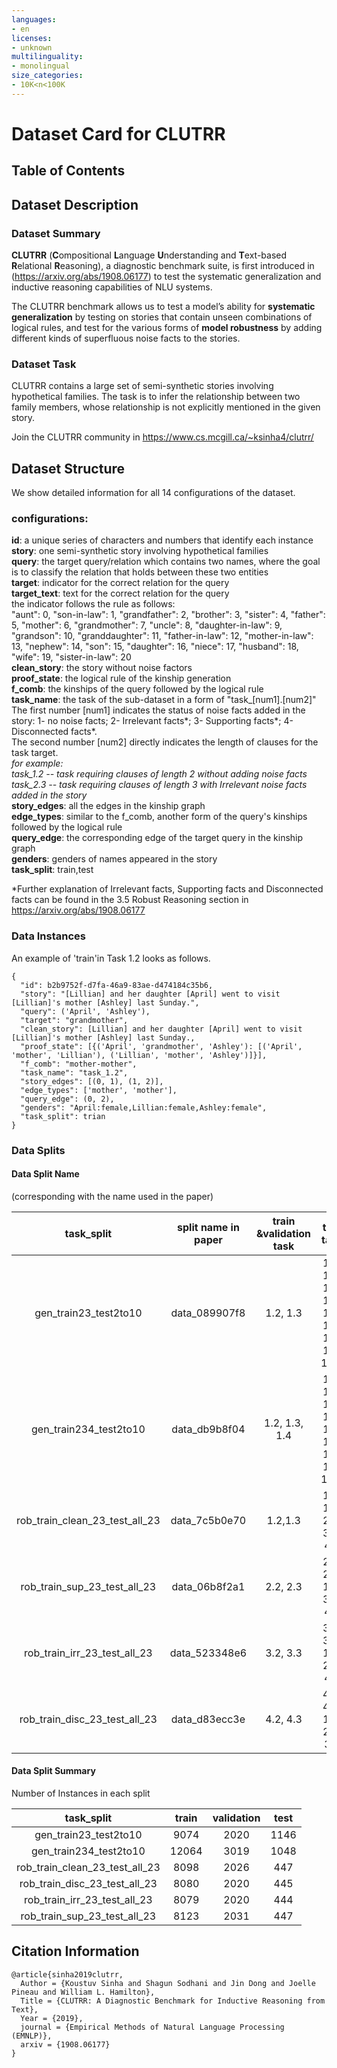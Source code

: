 ```yaml
---
languages:
- en
licenses:
- unknown
multilinguality:
- monolingual
size_categories:
- 10K<n<100K
---
```


# Dataset Card for CLUTRR 

## Table of Contents

## Dataset Description
### Dataset Summary
**CLUTRR** (**C**ompositional **L**anguage **U**nderstanding and **T**ext-based **R**elational **R**easoning), a diagnostic benchmark suite, is first introduced in (https://arxiv.org/abs/1908.06177) to test the systematic generalization and inductive reasoning capabilities of NLU systems.  

The CLUTRR benchmark allows us to test a model’s ability for **systematic generalization** by testing on stories that contain unseen combinations of logical rules, and test for the various forms of **model robustness** by adding different kinds of superfluous noise facts to the stories.

### Dataset Task
CLUTRR contains a large set of semi-synthetic stories involving hypothetical families. The task is to infer the relationship between two family members, whose relationship is not explicitly mentioned in the given story.

Join the CLUTRR community in  https://www.cs.mcgill.ca/~ksinha4/clutrr/ 
## Dataset Structure
We show detailed information for all 14 configurations of the dataset.

### configurations:
**id**: a unique series of characters and numbers that identify each instance <br>
**story**: one semi-synthetic story involving hypothetical families<br>
**query**: the target query/relation which contains two names, where the goal is to classify the relation that holds between these two entities<br>
**target**: indicator for the correct relation for the query <br>
**target_text**: text for the correct relation for the query <br>
the indicator follows the rule as follows: <br> "aunt": 0, "son-in-law": 1, "grandfather": 2, "brother": 3,
    "sister": 4,
    "father": 5,
    "mother": 6,
    "grandmother": 7,
    "uncle": 8,
    "daughter-in-law": 9,
    "grandson": 10,
    "granddaughter": 11,
    "father-in-law": 12,
    "mother-in-law": 13,
    "nephew": 14,
    "son": 15,
    "daughter": 16,
    "niece": 17,
    "husband": 18,
    "wife": 19,
    "sister-in-law": 20  <br>
**clean\_story**: the story without noise factors<br>
**proof\_state**: the logical rule of the kinship generation <br>
**f\_comb**: the kinships of the query followed by the logical rule<br>
**task\_name**: the task of the sub-dataset in a form of "task_[num1].[num2]"<br> 
The first number [num1] indicates the status of noise facts added in the story: 1- no noise facts; 2- Irrelevant facts*; 3- Supporting facts*; 4- Disconnected facts*.<br>
The second number [num2] directly indicates the length of clauses for the task target.<br>
*for example:*<br>
*task_1.2 -- task requiring clauses of length 2 without adding noise facts*<br> 
*task_2.3 -- task requiring clauses of length 3 with Irrelevant noise facts added in the story*<br> 
**story\_edges**: all the edges in the kinship graph<br>
**edge\_types**: similar to the f\_comb, another form of the query's kinships followed by the logical rule <br>
**query\_edge**: the corresponding edge of the target query in the kinship graph<br>
**genders**: genders of names appeared in the story<br>
**task\_split**: train,test <br>

*Further explanation of Irrelevant facts, Supporting facts and Disconnected facts can be found in the 3.5 Robust Reasoning section in https://arxiv.org/abs/1908.06177

### Data Instances

An example of 'train'in Task 1.2 looks as follows.
```
{
  "id": b2b9752f-d7fa-46a9-83ae-d474184c35b6,
  "story": "[Lillian] and her daughter [April] went to visit [Lillian]'s mother [Ashley] last Sunday.",
  "query": ('April', 'Ashley'),
  "target": "grandmother",
  "clean_story": [Lillian] and her daughter [April] went to visit [Lillian]'s mother [Ashley] last Sunday.,
  "proof_state": [{('April', 'grandmother', 'Ashley'): [('April', 'mother', 'Lillian'), ('Lillian', 'mother', 'Ashley')]}],
  "f_comb": "mother-mother",
  "task_name": "task_1.2",
  "story_edges": [(0, 1), (1, 2)],
  "edge_types": ['mother', 'mother'],
  "query_edge": (0, 2),
  "genders": "April:female,Lillian:female,Ashley:female",
  "task_split": trian
}
```
### Data Splits

#### Data Split Name
(corresponding with the name used in the paper)

| task_split | split name in paper | train &validation task |test task |
| :---:   |  :---:  | :-: | :-: |
| gen_train23_test2to10 | data_089907f8 | 1.2, 1.3 | 1.2, 1.3, 1.4, 1.5, 1.6, 1.7, 1.8, 1.9, 1.10 | 
| gen_train234_test2to10 | data_db9b8f04 | 1.2, 1.3, 1.4| 1.2, 1.3, 1.4, 1.5, 1.6, 1.7, 1.8, 1.9, 1.10 |    
| rob_train_clean_23_test_all_23 | data_7c5b0e70 | 1.2,1.3 | 1.2, 1.3, 2.3, 3.3, 4.3 |   
| rob_train_sup_23_test_all_23 | data_06b8f2a1 | 2.2, 2.3 | 2.2, 2.3, 1.3, 3.3, 4.3 |  
| rob_train_irr_23_test_all_23 | data_523348e6 | 3.2, 3.3 | 3.2, 3.3, 1.3, 2.3, 4.3 |
| rob_train_disc_23_test_all_23 | data_d83ecc3e | 4.2, 4.3 | 4.2, 4.3, 1.3, 2.3, 3.3 |

#### Data Split Summary
Number of Instances in each split 

| task_split | train | validation | test |
| :-: |  :---: | :---: | :---: |
| gen_train23_test2to10   | 9074 | 2020 | 1146 |
| gen_train234_test2to10 | 12064 | 3019 | 1048 |
| rob_train_clean_23_test_all_23 | 8098 | 2026 | 447 |
| rob_train_disc_23_test_all_23 | 8080 | 2020 | 445 |
| rob_train_irr_23_test_all_23 | 8079 | 2020 | 444 |
| rob_train_sup_23_test_all_23 | 8123 | 2031 | 447 |


## Citation Information
```
@article{sinha2019clutrr,
  Author = {Koustuv Sinha and Shagun Sodhani and Jin Dong and Joelle Pineau and William L. Hamilton},
  Title = {CLUTRR: A Diagnostic Benchmark for Inductive Reasoning from Text},
  Year = {2019},
  journal = {Empirical Methods of Natural Language Processing (EMNLP)},
  arxiv = {1908.06177}
}
```